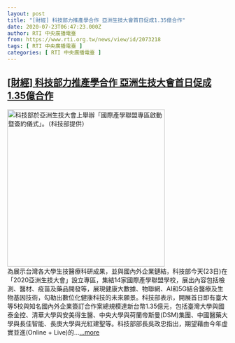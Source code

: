 ```yaml
---
layout: post
title: "[財經] 科技部力推產學合作 亞洲生技大會首日促成1.35億合作"
date: 2020-07-23T06:47:23.000Z
author: RTI 中央廣播電臺
from: https://www.rti.org.tw/news/view/id/2073218
tags: [ RTI 中央廣播電臺 ]
categories: [ RTI 中央廣播電臺 ]
---
```

<!--1595486843000-->
[[財經] 科技部力推產學合作 亞洲生技大會首日促成1.35億合作](https://www.rti.org.tw/news/view/id/2073218)
------

<div>
<img src="https://static.rti.org.tw/assets/thumbnails/2020/07/23/3403def7af9fd84960acd6f91b16d8cc.jpg" width="360" alt="科技部於亞洲生技大會上舉辦「國際產學聯盟專區啟動暨簽約儀式」。（科技部提供）" title="科技部於亞洲生技大會上舉辦「國際產學聯盟專區啟動暨簽約儀式」。（科技部提供）"><br>為展示台灣各大學生技醫療科研成果，並與國內外企業鏈結，科技部今天(23日)在「2020亞洲生技大會」設立專區，集結14家國際產學聯盟學校，展出內容包括檢測、醫材、疫苗及藥品開發等，展現健康大數據、物聯網、AI和5G結合醫療及生物基因技術，勾勒出數位化健康科技的未來願景。科技部表示，開展首日即有臺大等5校與知名國內外企業簽訂合作案總規模達新台幣1.35億元，包括臺灣大學與國泰金控、清華大學與安美得生醫、中央大學與荷蘭帝斯曼(DSM)集團、中國醫藥大學與長佳智能、長庚大學與光紅建聖等。科技部部長吳政忠指出，期望藉由今年虛實並進(Online + Live)的...<a target="_blank" href="https://www.rti.org.tw/news/view/id/2073218">...more</a>
</div>
